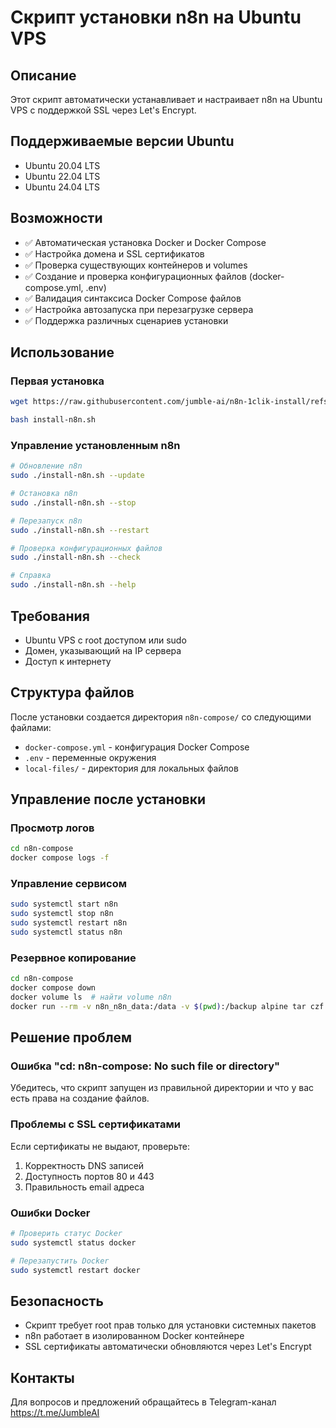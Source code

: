 # Скрипт установки n8n на Ubuntu VPS

## Описание
Этот скрипт автоматически устанавливает и настраивает n8n на Ubuntu VPS с поддержкой SSL через Let's Encrypt.

## Поддерживаемые версии Ubuntu
- Ubuntu 20.04 LTS
- Ubuntu 22.04 LTS
- Ubuntu 24.04 LTS

## Возможности
- ✅ Автоматическая установка Docker и Docker Compose
- ✅ Настройка домена и SSL сертификатов
- ✅ Проверка существующих контейнеров и volumes
- ✅ Создание и проверка конфигурационных файлов (docker-compose.yml, .env)
- ✅ Валидация синтаксиса Docker Compose файлов
- ✅ Настройка автозапуска при перезагрузке сервера
- ✅ Поддержка различных сценариев установки

## Использование

### Первая установка
```bash
wget https://raw.githubusercontent.com/jumble-ai/n8n-1clik-install/refs/heads/main/install-n8n.sh

bash install-n8n.sh
```

### Управление установленным n8n
```bash
# Обновление n8n
sudo ./install-n8n.sh --update

# Остановка n8n
sudo ./install-n8n.sh --stop

# Перезапуск n8n
sudo ./install-n8n.sh --restart

# Проверка конфигурационных файлов
sudo ./install-n8n.sh --check

# Справка
sudo ./install-n8n.sh --help
```

## Требования
- Ubuntu VPS с root доступом или sudo
- Домен, указывающий на IP сервера
- Доступ к интернету

## Структура файлов
После установки создается директория `n8n-compose/` со следующими файлами:
- `docker-compose.yml` - конфигурация Docker Compose
- `.env` - переменные окружения
- `local-files/` - директория для локальных файлов

## Управление после установки

### Просмотр логов
```bash
cd n8n-compose
docker compose logs -f
```

### Управление сервисом
```bash
sudo systemctl start n8n
sudo systemctl stop n8n
sudo systemctl restart n8n
sudo systemctl status n8n
```

### Резервное копирование
```bash
cd n8n-compose
docker compose down
docker volume ls  # найти volume n8n
docker run --rm -v n8n_n8n_data:/data -v $(pwd):/backup alpine tar czf /backup/n8n-backup.tar.gz -C /data .
```

## Решение проблем

### Ошибка "cd: n8n-compose: No such file or directory"
Убедитесь, что скрипт запущен из правильной директории и что у вас есть права на создание файлов.

### Проблемы с SSL сертификатами
Если сертификаты не выдают, проверьте:
1. Корректность DNS записей
2. Доступность портов 80 и 443
3. Правильность email адреса

### Ошибки Docker
```bash
# Проверить статус Docker
sudo systemctl status docker

# Перезапустить Docker
sudo systemctl restart docker
```

## Безопасность
- Скрипт требует root прав только для установки системных пакетов
- n8n работает в изолированном Docker контейнере
- SSL сертификаты автоматически обновляются через Let's Encrypt

## Контакты
Для вопросов и предложений обращайтесь в Telegram-канал https://t.me/JumbleAI

